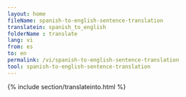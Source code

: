 ```yaml
---
layout: home
fileName: spanish-to-english-sentence-translation
translatein: spanish_to_english
folderName : translate
lang: vi
from: es
to: en
permalink: /vi/spanish-to-english-sentence-translation
tool: spanish-to-english-sentence-translation
---
```

{% include section/translateinto.html %}